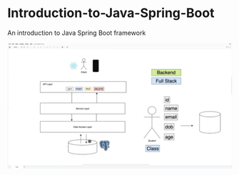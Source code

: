 # Introduction-to-Java-Spring-Boot

An introduction to Java Spring Boot framework

![alt text](https://github.com/ebylmz/Introduction-to-Java-Spring-Boot/blob/main/layers.png?raw=true)

